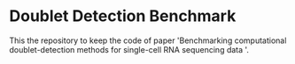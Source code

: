 # Doublet Detection Benchmark

This the repository to keep the code of paper 'Benchmarking computational doublet-detection methods for single-cell RNA sequencing data
'.
